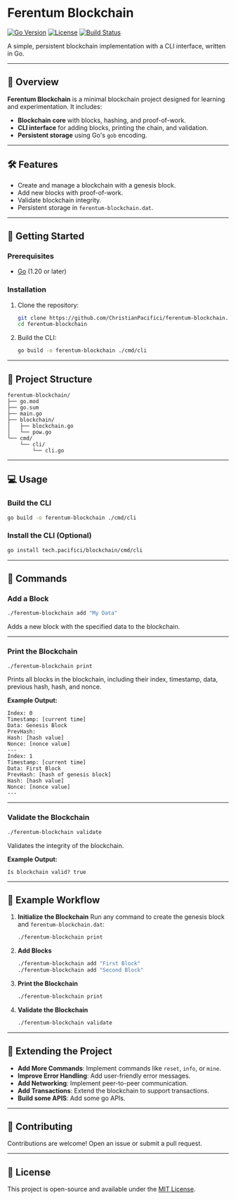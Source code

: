 # Ferentum Blockchain

[![Go Version](https://img.shields.io/badge/go-1.20+-blue.svg)](https://golang.org)
[![License](https://img.shields.io/badge/license-MIT-green.svg)](LICENSE)
[![Build Status](https://img.shields.io/badge/build-passing-brightgreen.svg)](https://github.com/ChristianPacifici/ferentum-blockchain)

A simple, persistent blockchain implementation with a CLI interface, written in Go.

---

## 📌 Overview

**Ferentum Blockchain** is a minimal blockchain project designed for learning and experimentation. It includes:
- **Blockchain core** with blocks, hashing, and proof-of-work.
- **CLI interface** for adding blocks, printing the chain, and validation.
- **Persistent storage** using Go's `gob` encoding.

---

## 🛠 Features

- Create and manage a blockchain with a genesis block.
- Add new blocks with proof-of-work.
- Validate blockchain integrity.
- Persistent storage in `ferentum-blockchain.dat`.

---

## 🚀 Getting Started

### Prerequisites

- [Go](https://golang.org/dl/) (1.20 or later)

### Installation

1. Clone the repository:
   ```bash
   git clone https://github.com/ChristianPacifici/ferentum-blockchain.git
   cd ferentum-blockchain
   ```

2. Build the CLI:
   ```bash
   go build -o ferentum-blockchain ./cmd/cli
   ```

---

## 📂 Project Structure

```
ferentum-blockchain/
├── go.mod
├── go.sum
├── main.go
├── blockchain/
│   ├── blockchain.go
│   └── pow.go
└── cmd/
    └── cli/
        └── cli.go
```

---

## 💻 Usage

### Build the CLI

```bash
go build -o ferentum-blockchain ./cmd/cli
```

### Install the CLI (Optional)

```bash
go install tech.pacifici/blockchain/cmd/cli
```

---

## 📜 Commands

### Add a Block

```bash
./ferentum-blockchain add "My Data"
```
Adds a new block with the specified data to the blockchain.

---

### Print the Blockchain

```bash
./ferentum-blockchain print
```
Prints all blocks in the blockchain, including their index, timestamp, data, previous hash, hash, and nonce.

**Example Output:**
```
Index: 0
Timestamp: [current time]
Data: Genesis Block
PrevHash:
Hash: [hash value]
Nonce: [nonce value]
---
Index: 1
Timestamp: [current time]
Data: First Block
PrevHash: [hash of genesis block]
Hash: [hash value]
Nonce: [nonce value]
---
```

---

### Validate the Blockchain

```bash
./ferentum-blockchain validate
```
Validates the integrity of the blockchain.

**Example Output:**
```
Is blockchain valid? true
```

---

## 🔧 Example Workflow

1. **Initialize the Blockchain**
   Run any command to create the genesis block and `ferentum-blockchain.dat`:
   ```bash
   ./ferentum-blockchain print
   ```

2. **Add Blocks**
   ```bash
   ./ferentum-blockchain add "First Block"
   ./ferentum-blockchain add "Second Block"
   ```

3. **Print the Blockchain**
   ```bash
   ./ferentum-blockchain print
   ```

4. **Validate the Blockchain**
   ```bash
   ./ferentum-blockchain validate
   ```

---

## 🔧 Extending the Project

- **Add More Commands**: Implement commands like `reset`, `info`, or `mine`.
- **Improve Error Handling**: Add user-friendly error messages.
- **Add Networking**: Implement peer-to-peer communication.
- **Add Transactions**: Extend the blockchain to support transactions.
- **Build some APIS**: Add some go APIs.

---

## 🤝 Contributing

Contributions are welcome! Open an issue or submit a pull request.

---

## 📜 License

This project is open-source and available under the [MIT License](LICENSE).
